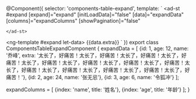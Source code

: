 @Component({
  selector: 'components-table-expand',
  template: `
  <ad-st
      #expand
      [expand]="expand"
      [initLoadData]="false"
      [data]="expandData"
      [columns]="expandColumns"
      [showPagination]="false"
  >
    </ad-st>
  <ng-template #expand let-data>
      {{data.extra}}
  </ng-template>
  `
})
export class ComponentsTableExpandComponent {
  expandData = [
      {id: 1, age: 12, name: '乔峰', extra: '太长了，好痛苦！太长了，好痛苦！太长了，好痛苦！太长了，好痛苦！太长了，好痛苦！太长了，好痛苦！太长了，好痛苦！太长了，好痛苦！太长了，好痛苦！太长了，好痛苦！太长了，好痛苦！太长了，好痛苦！太长了，好痛苦！'},
      {id: 2, age: 24, name: '张无忌'},
      {id: 3, age: 6, name: '令狐冲'}
  ];
  
  expandColumns = [
      {index: 'name', title: '姓名'},
      {index: 'age', title: '年龄'}
  ];
}
